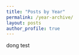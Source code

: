 ```yaml
---
title: "Posts by Year"
permalink: /year-archive/
layout: posts
author_profile: true
---
```


dong test